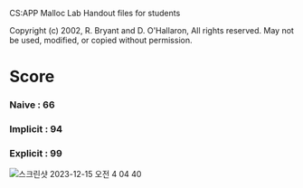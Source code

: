 

CS:APP Malloc Lab
Handout files for students

Copyright (c) 2002, R. Bryant and D. O'Hallaron, All rights reserved.
May not be used, modified, or copied without permission.

# Score
### Naive : 66
### Implicit : 94
### Explicit : 99
![스크린샷 2023-12-15 오전 4 04 40](https://github.com/iyeaaa/malloc_lab/assets/102817453/3f4e73ee-f368-4025-aedf-3bec23670ee4)
